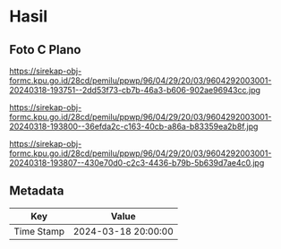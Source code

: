 # Hasil

## Foto C Plano

https://sirekap-obj-formc.kpu.go.id/28cd/pemilu/ppwp/96/04/29/20/03/9604292003001-20240318-193751--2dd53f73-cb7b-46a3-b606-902ae96943cc.jpg

https://sirekap-obj-formc.kpu.go.id/28cd/pemilu/ppwp/96/04/29/20/03/9604292003001-20240318-193800--36efda2c-c163-40cb-a86a-b83359ea2b8f.jpg

https://sirekap-obj-formc.kpu.go.id/28cd/pemilu/ppwp/96/04/29/20/03/9604292003001-20240318-193807--430e70d0-c2c3-4436-b79b-5b639d7ae4c0.jpg


## Metadata

| Key        | Value               |
| ---------- | ------------------- |
| Time Stamp | 2024-03-18 20:00:00 |



